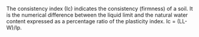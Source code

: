 The consistency index (Ic) indicates the consistency (firmness) of a soil. It is the numerical difference between the liquid limit and the natural water content expressed as a percentage ratio of the plasticity index. Ic = (LL-W)/Ip.
